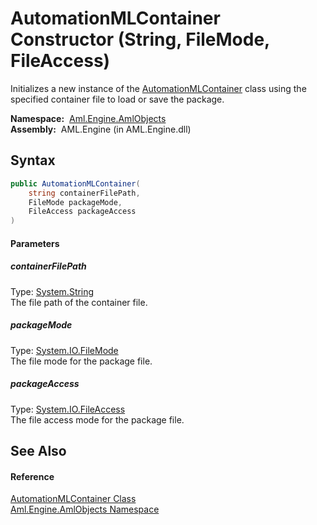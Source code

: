 AutomationMLContainer Constructor (String, FileMode, FileAccess)
================================================================
Initializes a new instance of the [AutomationMLContainer][1] class using the specified container file to load or save the package.

  **Namespace:**  [Aml.Engine.AmlObjects][2]  
  **Assembly:**  AML.Engine (in AML.Engine.dll)

Syntax
------

```csharp
public AutomationMLContainer(
	string containerFilePath,
	FileMode packageMode,
	FileAccess packageAccess
)
```

#### Parameters

##### *containerFilePath*
Type: [System.String][3]  
 The file path of the container file.

##### *packageMode*
Type: [System.IO.FileMode][4]  
 The file mode for the package file.

##### *packageAccess*
Type: [System.IO.FileAccess][5]  
 The file access mode for the package file.


See Also
--------

#### Reference
[AutomationMLContainer Class][1]  
[Aml.Engine.AmlObjects Namespace][2]  

[1]: README.md
[2]: ../README.md
[3]: https://docs.microsoft.com/dotnet/api/system.string
[4]: https://docs.microsoft.com/dotnet/api/system.io.filemode
[5]: https://docs.microsoft.com/dotnet/api/system.io.fileaccess
[6]: https://www.automationml.org
[7]: ../../icons/logoShade.png